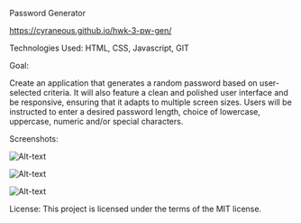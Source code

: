 Password Generator

https://cyraneous.github.io/hwk-3-pw-gen/

Technologies Used: HTML, CSS, Javascript, GIT

Goal: 

Create an application that generates a random password based on user-selected criteria. It will also feature a clean and polished user interface and be responsive, ensuring that it adapts to multiple screen sizes. Users will be instructed to enter a desired password length, choice of lowercase, uppercase, numeric and/or special characters.

Screenshots:

![Alt-text](https://github.com/cyraneous/hwk-3-pw-gen/blob/master/assets/Homework%203-1.JPG)

![Alt-text](https://github.com/cyraneous/hwk-3-pw-gen/blob/master/assets/Homework%203-2.JPG)

![Alt-text](https://github.com/cyraneous/hwk-3-pw-gen/blob/master/assets/Homework%203-3.JPG)



License: This project is licensed under the terms of the MIT license.



